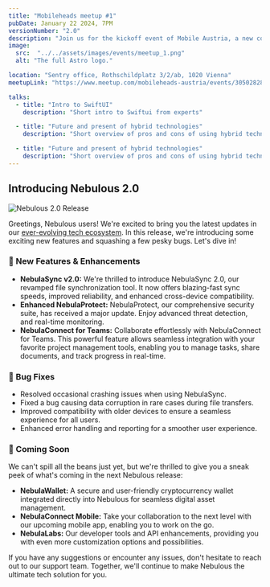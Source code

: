 ```yaml
---
title: "Mobileheads meetup #1"
pubDate: January 22 2024, 7PM
versionNumber: "2.0"
description: "Join us for the kickoff event of Mobile Austria, a new community for mobile developers and tech enthusiasts! Let’s gather, connect, and share ideas about the exciting world of mobile development."
image:
  src:  "../../assets/images/events/meetup_1.png"
  alt: "The full Astro logo."

location: "Sentry office, Rothschildplatz 3/2/ab, 1020 Vienna"
meetupLink: "https://www.meetup.com/mobileheads-austria/events/305028285/"

talks:
  - title: "Intro to SwiftUI"
    description: "Short intro to Swiftui from experts"

  - title: "Future and present of hybrid technologies"
    description: "Short overview of pros and cons of using hybrid technologies"

  - title: "Future and present of hybrid technologies"
    description: "Short overview of pros and cons of using hybrid technologies"
---
```


## Introducing Nebulous 2.0

![Nebulous 2.0 Release](https://images.unsplash.com/photo-1579762593175-20226054cad0)

Greetings, Nebulous users! We're excited to bring you the latest updates in our [ever-evolving tech ecosystem](#). In this release, we're introducing some exciting new features and squashing a few pesky bugs. Let's dive in!

### 🍿 New Features & Enhancements

- **NebulaSync v2.0:** We're thrilled to introduce NebulaSync 2.0, our revamped file synchronization tool. It now offers blazing-fast sync speeds, improved reliability, and enhanced cross-device compatibility.
- **Enhanced NebulaProtect:** NebulaProtect, our comprehensive security suite, has received a major update. Enjoy advanced threat detection, and real-time monitoring.
- **NebulaConnect for Teams:** Collaborate effortlessly with NebulaConnect for Teams. This powerful feature allows seamless integration with your favorite project management tools, enabling you to manage tasks, share documents, and track progress in real-time.

### 🐞 Bug Fixes

- Resolved occasional crashing issues when using NebulaSync.
- Fixed a bug causing data corruption in rare cases during file transfers.
- Improved compatibility with older devices to ensure a seamless experience for all users.
- Enhanced error handling and reporting for a smoother user experience.

### 👀 Coming Soon

We can't spill all the beans just yet, but we're thrilled to give you a sneak peek of what's coming in the next Nebulous release:

- **NebulaWallet:** A secure and user-friendly cryptocurrency wallet integrated directly into Nebulous for seamless digital asset management.
- **NebulaConnect Mobile:** Take your collaboration to the next level with our upcoming mobile app, enabling you to work on the go.
- **NebulaLabs:** Our developer tools and API enhancements, providing you with even more customization options and possibilities.

If you have any suggestions or encounter any issues, don't hesitate to reach out to our support team. Together, we'll continue to make Nebulous the ultimate tech solution for you.
